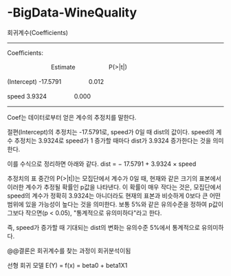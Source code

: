 # -BigData-WineQuality



<p> 회귀계수(Coefficients) </p>

---
<p>Coefficients:</p>
<p>　　　　　　　  Estimate   　　　　　          P(>|t|)  </p>            
<p> (Intercept) -17.5791        　　　　               0.012   </p>  
<p> speed        3.9324      　　　　                  0.000   </p> 

---

<span> Coef는 데이터로부터 얻은 계수의 추정치를 말한다. </span>

절편(Intercept)의 추정치는 -17.5791로, speed가 0일 때 dist의 값이다.
speed의 계수 추정치는 3.9324로 speed가 1 증가할 때마다 dist가 3.9324 증가한다는 것을 의미한다.

이를 수식으로 정리하면 아래와 같다.
dist = − 17.5791 + 3.9324 × speed

추정치의 표 중간의 P(>|t|)는 모집단에서 계수가 0일 때, 현재와 같은 크기의 표본에서 이러한 계수가 추정될 확률인 p값을 나타낸다. 이 확률이 매우 작다는 것은, 모집단에서 speed의 계수가 정확히 3.9324는 아니더라도 현재의 표본과 비슷하게 0보다 큰 어떤 범위에 있을 가능성이 높다는 것을 의미한다. 보통 5%와 같은 유의수준을 정하여 p값이 그보다 작으면(p < 0.05), "통계적으로 유의미하다"라고 한다.

즉, speed가 증가할 때 기대되는 dist의 변화는 유의수준 5%에서 통계적으로 유의미하다.

@@결론은 회귀계수를 찾는 과정이 회귀분석이됨


선형 회귀 모델
E(Y) = f(x) = beta0 + beta1X1

</span>
